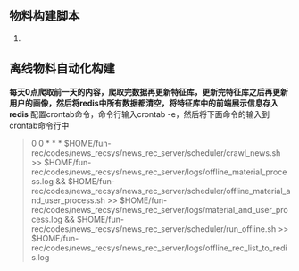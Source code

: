## 物料构建脚本
1. 

## 离线物料自动化构建

**每天0点爬取前一天的内容，爬取完数据再更新特征库，更新完特征库之后再更新用户的画像，然后将redis中所有数据都清空，将特征库中的前端展示信息存入redis**
配置crontab命令，命令行输入crontab -e，然后将下面命令的输入到crontab命令行中
> 0 0 * * * $HOME/fun-rec/codes/news_recsys/news_rec_server/scheduler/crawl_news.sh >>  $HOME/fun-rec/codes/news_recsys/news_rec_server/logs/offline_material_process.log && $HOME/fun-rec/codes/news_recsys/news_rec_server/scheduler/offline_material_and_user_process.sh >> $HOME/fun-rec/codes/news_recsys/news_rec_server/logs/material_and_user_process.log && $HOME/fun-rec/codes/news_recsys/news_rec_server/scheduler/run_offline.sh >> $HOME/fun-rec/codes/news_recsys/news_rec_server/logs/offline_rec_list_to_redis.log